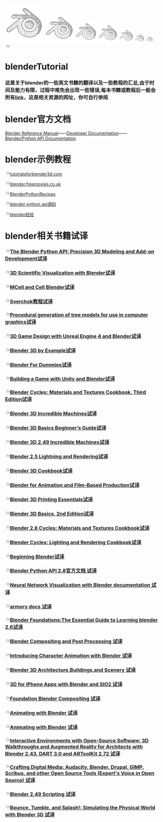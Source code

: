 ![](https://github.com/BlenderCN/blenderTutorial/blob/master/mDrivEngine/blenderpng/blender_128px_1097682_easyicon.net.png)
![](https://github.com/BlenderCN/blenderTutorial/blob/master/mDrivEngine/blenderpng/blender_96px_1097682_easyicon.net.png)
![](https://github.com/BlenderCN/blenderTutorial/blob/master/mDrivEngine/blenderpng/blender_72px_1097682_easyicon.net.png)
![](https://github.com/BlenderCN/blenderTutorial/blob/master/mDrivEngine/blenderpng/blender_64px_1097682_easyicon.net.png)
![](https://github.com/BlenderCN/blenderTutorial/blob/master/mDrivEngine/blenderpng/blender_48px_1097682_easyicon.net.png)
![](https://github.com/BlenderCN/blenderTutorial/blob/master/mDrivEngine/blenderpng/blender_32px_1097682_easyicon.net.png)
![](https://github.com/BlenderCN/blenderTutorial/blob/master/mDrivEngine/blenderpng/blender_24px_1097682_easyicon.net.png)
![](https://github.com/BlenderCN/blenderTutorial/blob/master/mDrivEngine/blenderpng/blender_16px_1097682_easyicon.net.png)
# blenderTutorial

### 这是关于blender的一些英文书籍的翻译以及一些教程的汇总,由于时间及能力有限，过程中难免会出现一些错误,每本书籍或教程后一般会附有[link](#)，这是相关资源的网址，你可自行参阅

# blender官方文档

[Blender Reference Manual](https://docs.blender.org/manual/zh-hans/dev/index.html)——[Developer Documentation](https://wiki.blender.org/wiki/Main_Page)——[Blender/Python API Documentation]()

# blender示例教程
![](mDrivEngine/blender_16px_1097682_easyicon.net.png)[tutorialsforblender3d.com](http://www.tutorialsforblender3d.com/)

![](mDrivEngine/blender_16px_1097682_easyicon.net.png)[blender.freemovies.co.uk](http://blender.freemovies.co.uk/)

![](mDrivEngine/blender_16px_1097682_easyicon.net.png)[BlenderPythonRecipes](https://github.com/zeffii/BlenderPythonRecipes/wiki/Empty-(null-object))

![](mDrivEngine/blender_16px_1097682_easyicon.net.png)[blender python api源码](https://github.com/Apress/blender-python-api)

![](mDrivEngine/blender_16px_1097682_easyicon.net.png)[blender经验](https://github.com/BlenderCN/blenderTutorial/blob/master/blender%E7%BB%8F%E9%AA%8C.md)

# blender相关书籍试译

### ![](mDrivEngine/blender_16px_1097682_easyicon.net.png)[The Blender Python API: Precision 3D Modeling and Add-on Development试译](https://github.com/BlenderCN/blenderTutorial/blob/master/theBlenderPythonApi/README.md)

### ![](mDrivEngine/blender_16px_1097682_easyicon.net.png)[3D Scientific Visualization with Blender试译](https://github.com/BlenderCN/blenderTutorial/blob/master/3DScientificVisualizationWithBelender/README.md)

### ![](mDrivEngine/blender_16px_1097682_easyicon.net.png)[MCell and Cell Blender试译](https://github.com/BlenderCN/blenderTutorial/blob/master/MCellAndCellBlender/README.md)

### ![](mDrivEngine/blender_16px_1097682_easyicon.net.png)[Sverchok教程试译](https://github.com/BlenderCN/blenderTutorial/blob/master/sverchok/README.md)

### ![](mDrivEngine/blender_16px_1097682_easyicon.net.png)[Procedural generation of tree models for use in computer graphics试译](https://github.com/BlenderCN/blenderTutorial/blob/master/ProceduralGenerationOfTreeModelsForUseInComputerGraphics/README.md)

### ![](mDrivEngine/blender_16px_1097682_easyicon.net.png)[3D Game Design with Unreal Engine 4 and Blender试译](https://github.com/BlenderCN/blenderTutorial/blob/master/3DGameDesignwithUnrealEngine4andBlender/README.md)

### ![](mDrivEngine/blender_16px_1097682_easyicon.net.png)[Blender 3D by Example试译](https://github.com/BlenderCN/blenderTutorial/blob/master/Blender3DbyExample/README.md)

### ![](mDrivEngine/blender_16px_1097682_easyicon.net.png)[Blender For Dummies试译](https://github.com/BlenderCN/blenderTutorial/blob/master/BlenderForDummies/README.md)

### ![](mDrivEngine/blender_16px_1097682_easyicon.net.png)[Building a Game with Unity and Blender试译](https://github.com/BlenderCN/blenderTutorial/blob/master/BuildingaGamewithUnityandBlender/README.md)

### ![](mDrivEngine/blender_16px_1097682_easyicon.net.png)[Blender Cycles: Materials and Textures Cookbook, Third Edition试译](https://github.com/BlenderCN/blenderTutorial/blob/master/BlenderCyclesMaterialsandTexturesCookbookThirdEdition/README.md)

### ![](mDrivEngine/blender_16px_1097682_easyicon.net.png)[Blender 3D Incredible Machines试译](https://github.com/BlenderCN/blenderTutorial/blob/master/Blender3DIncredibleMachines/README.md)

### ![](mDrivEngine/blender_16px_1097682_easyicon.net.png)[Blender 3D Basics Beginner’s Guide试译](https://github.com/BlenderCN/blenderTutorial/blob/master/Blender3DBasicsBeginnersGuide/README.md)

### ![](mDrivEngine/blender_16px_1097682_easyicon.net.png)[Blender 3D 2.49 Incredible Machines试译](https://github.com/BlenderCN/blenderTutorial/blob/master/Blender3D249IncredibleMachines/README.md)

### ![](mDrivEngine/blender_16px_1097682_easyicon.net.png)[Blender 2.5 Lightning and Rendering试译](https://github.com/BlenderCN/blenderTutorial/blob/master/Blender25LightningandRendering/README.md)

### ![](mDrivEngine/blender_16px_1097682_easyicon.net.png)[Blender 3D Cookbook试译](https://github.com/BlenderCN/blenderTutorial/blob/master/Blender3DCookbook/README.md)

### ![](mDrivEngine/blender_16px_1097682_easyicon.net.png)[Blender for Animation and Film-Based Production试译](https://github.com/BlenderCN/blenderTutorial/blob/master/BlenderforAnimationandFilmBasedProduction/README.md)

### ![](mDrivEngine/blender_16px_1097682_easyicon.net.png)[Blender 3D Printing Essentials试译](https://github.com/BlenderCN/blenderTutorial/blob/master/Blender3DPrintingEssentials/README.md)

### ![](mDrivEngine/blender_16px_1097682_easyicon.net.png)[Blender 3D Basics, 2nd Edition试译](https://github.com/BlenderCN/blenderTutorial/blob/master/Blender3DBasics2ndEdition/README.md)
### ![](mDrivEngine/blender_16px_1097682_easyicon.net.png)[Blender 2.6 Cycles: Materials and Textures Cookbook试译](https://github.com/BlenderCN/blenderTutorial/blob/master/Blender26CyclesMaterialsandTexturesCookbook/README.md)

### ![](mDrivEngine/blender_16px_1097682_easyicon.net.png)[Blender Cycles: Lighting and Rendering Cookbook试译](https://github.com/BlenderCN/blenderTutorial/blob/master/BlenderCyclesLightingandRenderingCookbook/README.md)

### ![](mDrivEngine/blender_16px_1097682_easyicon.net.png)[Beginning Blender试译](https://github.com/BlenderCN/blenderTutorial/blob/master/BeginningBlender/README.md)

### ![](mDrivEngine/blender_16px_1097682_easyicon.net.png)[Blender Python API 2.8官方文档 试译](https://github.com/BlenderCN/blenderTutorial/blob/master/BlenderPythonAPIDocumentation/README.md)

### ![](mDrivEngine/blender_16px_1097682_easyicon.net.png)[Neural Network Visualization with Blender documentation 试译](https://github.com/BlenderCN/blenderTutorial/blob/master/NeuralNetworkVisualizationwithBlenderdocumentation/README.md)

### ![](mDrivEngine/blender_16px_1097682_easyicon.net.png)[armory docs 试译](https://github.com/BlenderCN/blenderTutorial/blob/master/armory_docs/README.md)

### ![](mDrivEngine/blender_16px_1097682_easyicon.net.png)[Blender Foundations:The Essential Guide to Learning blender 2.6试译](https://github.com/BlenderCN/blenderTutorial/blob/master/BlenderFoundationsTheEssentialGuidetoLearningblender26/README.md)

### ![](mDrivEngine/blender_16px_1097682_easyicon.net.png)[Blender Compositing and Post Processing 试译](https://github.com/BlenderCN/blenderTutorial/blob/master/BlenderCompositingandPostProcessing/README.md)

### ![](mDrivEngine/blender_16px_1097682_easyicon.net.png)[Introducing Character Animation with Blender 试译](https://github.com/BlenderCN/blenderTutorial/blob/master/IntroducingCharacterAnimationwithBlender/README.md)

### ![](mDrivEngine/blender_16px_1097682_easyicon.net.png)[Blender 3D Architecture,Buildings,and Scenery 试译](https://github.com/BlenderCN/blenderTutorial/blob/master/Blender3DArchitectureBuildingsandScenery/README.md)

### ![](mDrivEngine/blender_16px_1097682_easyicon.net.png)[3D for iPhone Apps with Blender and SIO2 试译](https://github.com/BlenderCN/blenderTutorial/blob/master/3DforiPhoneAppswithBlenderandSIO2/README.md)

### ![](mDrivEngine/blender_16px_1097682_easyicon.net.png)[Foundation Blender Compositing 试译](https://github.com/BlenderCN/blenderTutorial/blob/master/FoundationBlenderCompositing/README.md)

### ![](mDrivEngine/blender_16px_1097682_easyicon.net.png)[Animating with Blender 试译](https://github.com/BlenderCN/blenderTutorial/blob/master/AnimatingwithBlender/README.md)

### ![](mDrivEngine/blender_16px_1097682_easyicon.net.png)[Animating with Blender 试译](https://github.com/BlenderCN/blenderTutorial/blob/master/AnimatingwithBlender/README.md)

### ![](mDrivEngine/blender_16px_1097682_easyicon.net.png)[Interactive Environments with Open-Source Software: 3D Walkthroughs and Augmented Reality for Architects with Blender 2.43, DART 3.0 and ARToolKit 2.72 试译](https://github.com/BlenderCN/blenderTutorial/blob/master/InteractiveEnvironmentswithOpenSourceSoftware3DWalkthroughsandAugmentedRealityforArchitectswithBlender243DART30andARToolKit272/README.md)

### ![](mDrivEngine/blender_16px_1097682_easyicon.net.png)[Crafting Digital Media: Audacity, Blender, Drupal, GIMP, Scribus, and other Open Source Tools (Expert's Voice in Open Source) 试译](https://github.com/BlenderCN/blenderTutorial/blob/master/CraftingDigitalMediaAudacityBlenderDrupalGIMPScribusandotherOpenSourceToolsExpertsVoiceinOpenSource/README.md)

### ![](mDrivEngine/blender_16px_1097682_easyicon.net.png)[Blender 2.49 Scripting 试译](https://github.com/BlenderCN/blenderTutorial/blob/master/Blender249Scripting/README.md)

### ![](mDrivEngine/blender_16px_1097682_easyicon.net.png)[Bounce, Tumble, and Splash!: Simulating the Physical World with Blender 3D 试译](https://github.com/BlenderCN/blenderTutorial/blob/master/BounceTumbleandSplash!SimulatingthePhysicalWorldwithBlender3D/README.md)


